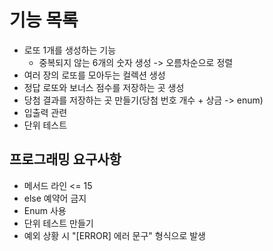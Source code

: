 # 기능 목록

* 로또 1개를 생성하는 기능
  * 중복되지 않는 6개의 숫자 생성 -> 오름차순으로 정렬
* 여러 장의 로또를 모아두는 컬렉션 생성
* 정답 로또와 보너스 점수를 저장하는 곳 생성
* 당첨 결과를 저장하는 곳 만들기(당첨 번호 개수 + 상금 -> enum)
* 입출력 관련
* 단위 테스트



## 프로그래밍 요구사항
* 메서드 라인 <= 15
* else 예약어 금지
* Enum 사용
* 단위 테스트 만들기
* 예외 상황 시 "[ERROR] 에러 문구" 형식으로 발생
